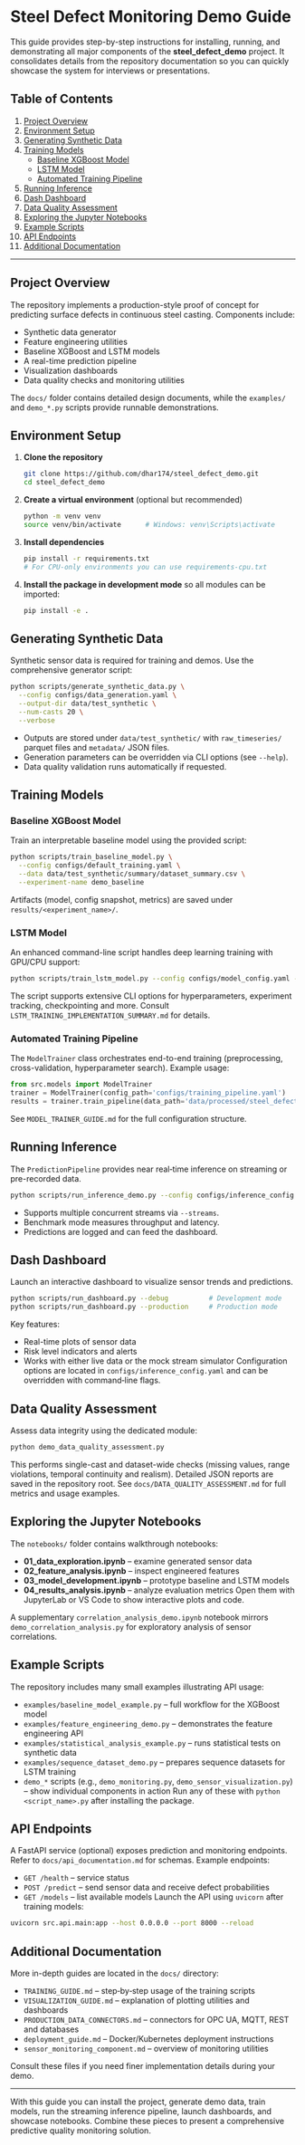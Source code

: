 # Steel Defect Monitoring Demo Guide

This guide provides step-by-step instructions for installing, running, and demonstrating all major components of the **steel_defect_demo** project. It consolidates details from the repository documentation so you can quickly showcase the system for interviews or presentations.

## Table of Contents
1. [Project Overview](#project-overview)
2. [Environment Setup](#environment-setup)
3. [Generating Synthetic Data](#generating-synthetic-data)
4. [Training Models](#training-models)
   - [Baseline XGBoost Model](#baseline-xgboost-model)
   - [LSTM Model](#lstm-model)
   - [Automated Training Pipeline](#automated-training-pipeline)
5. [Running Inference](#running-inference)
6. [Dash Dashboard](#dash-dashboard)
7. [Data Quality Assessment](#data-quality-assessment)
8. [Exploring the Jupyter Notebooks](#exploring-the-jupyter-notebooks)
9. [Example Scripts](#example-scripts)
10. [API Endpoints](#api-endpoints)
11. [Additional Documentation](#additional-documentation)

---

## Project Overview
The repository implements a production-style proof of concept for predicting surface defects in continuous steel casting. Components include:
- Synthetic data generator
- Feature engineering utilities
- Baseline XGBoost and LSTM models
- A real-time prediction pipeline
- Visualization dashboards
- Data quality checks and monitoring utilities

The `docs/` folder contains detailed design documents, while the `examples/` and `demo_*.py` scripts provide runnable demonstrations.

## Environment Setup
1. **Clone the repository**
   ```bash
   git clone https://github.com/dhar174/steel_defect_demo.git
   cd steel_defect_demo
   ```
2. **Create a virtual environment** (optional but recommended)
   ```bash
   python -m venv venv
   source venv/bin/activate      # Windows: venv\Scripts\activate
   ```
3. **Install dependencies**
   ```bash
   pip install -r requirements.txt
   # For CPU-only environments you can use requirements-cpu.txt
   ```
4. **Install the package in development mode** so all modules can be imported:
   ```bash
   pip install -e .
   ```

## Generating Synthetic Data
Synthetic sensor data is required for training and demos. Use the comprehensive generator script:
```bash
python scripts/generate_synthetic_data.py \
  --config configs/data_generation.yaml \
  --output-dir data/test_synthetic \
  --num-casts 20 \
  --verbose
```
- Outputs are stored under `data/test_synthetic/` with `raw_timeseries/` parquet files and `metadata/` JSON files.
- Generation parameters can be overridden via CLI options (see `--help`).
- Data quality validation runs automatically if requested.

## Training Models
### Baseline XGBoost Model
Train an interpretable baseline model using the provided script:
```bash
python scripts/train_baseline_model.py \
  --config configs/default_training.yaml \
  --data data/test_synthetic/summary/dataset_summary.csv \
  --experiment-name demo_baseline
```
Artifacts (model, config snapshot, metrics) are saved under `results/<experiment_name>/`.

### LSTM Model
An enhanced command-line script handles deep learning training with GPU/CPU support:
```bash
python scripts/train_lstm_model.py --config configs/model_config.yaml --epochs 50
```
The script supports extensive CLI options for hyperparameters, experiment tracking, checkpointing and more. Consult `LSTM_TRAINING_IMPLEMENTATION_SUMMARY.md` for details.

### Automated Training Pipeline
The `ModelTrainer` class orchestrates end-to-end training (preprocessing, cross-validation, hyperparameter search). Example usage:
```python
from src.models import ModelTrainer
trainer = ModelTrainer(config_path='configs/training_pipeline.yaml')
results = trainer.train_pipeline(data_path='data/processed/steel_defect_features.csv', target_column='defect')
```
See `MODEL_TRAINER_GUIDE.md` for the full configuration structure.

## Running Inference
The `PredictionPipeline` provides near real‑time inference on streaming or pre-recorded data.
```bash
python scripts/run_inference_demo.py --config configs/inference_config.yaml --cast-file data/examples/steel_defect_sample.csv
```
- Supports multiple concurrent streams via `--streams`.
- Benchmark mode measures throughput and latency.
- Predictions are logged and can feed the dashboard.

## Dash Dashboard
Launch an interactive dashboard to visualize sensor trends and predictions.
```bash
python scripts/run_dashboard.py --debug          # Development mode
python scripts/run_dashboard.py --production     # Production mode
```
Key features:
- Real-time plots of sensor data
- Risk level indicators and alerts
- Works with either live data or the mock stream simulator
Configuration options are located in `configs/inference_config.yaml` and can be overridden with command‑line flags.

## Data Quality Assessment
Assess data integrity using the dedicated module:
```bash
python demo_data_quality_assessment.py
```
This performs single-cast and dataset-wide checks (missing values, range violations, temporal continuity and realism). Detailed JSON reports are saved in the repository root. See `docs/DATA_QUALITY_ASSESSMENT.md` for full metrics and usage examples.

## Exploring the Jupyter Notebooks
The `notebooks/` folder contains walkthrough notebooks:
- **01_data_exploration.ipynb** – examine generated sensor data
- **02_feature_analysis.ipynb** – inspect engineered features
- **03_model_development.ipynb** – prototype baseline and LSTM models
- **04_results_analysis.ipynb** – analyze evaluation metrics
Open them with JupyterLab or VS Code to show interactive plots and code.

A supplementary `correlation_analysis_demo.ipynb` notebook mirrors `demo_correlation_analysis.py` for exploratory analysis of sensor correlations.

## Example Scripts
The repository includes many small examples illustrating API usage:
- `examples/baseline_model_example.py` – full workflow for the XGBoost model
- `examples/feature_engineering_demo.py` – demonstrates the feature engineering API
- `examples/statistical_analysis_example.py` – runs statistical tests on synthetic data
- `examples/sequence_dataset_demo.py` – prepares sequence datasets for LSTM training
- `demo_*` scripts (e.g., `demo_monitoring.py`, `demo_sensor_visualization.py`) – show individual components in action
Run any of these with `python <script_name>.py` after installing the package.

## API Endpoints
A FastAPI service (optional) exposes prediction and monitoring endpoints. Refer to `docs/api_documentation.md` for schemas. Example endpoints:
- `GET /health` – service status
- `POST /predict` – send sensor data and receive defect probabilities
- `GET /models` – list available models
Launch the API using `uvicorn` after training models:
```bash
uvicorn src.api.main:app --host 0.0.0.0 --port 8000 --reload
```

## Additional Documentation
More in-depth guides are located in the `docs/` directory:
- `TRAINING_GUIDE.md` – step‑by‑step usage of the training scripts
- `VISUALIZATION_GUIDE.md` – explanation of plotting utilities and dashboards
- `PRODUCTION_DATA_CONNECTORS.md` – connectors for OPC UA, MQTT, REST and databases
- `deployment_guide.md` – Docker/Kubernetes deployment instructions
- `sensor_monitoring_component.md` – overview of monitoring utilities

Consult these files if you need finer implementation details during your demo.

---
With this guide you can install the project, generate demo data, train models, run the streaming inference pipeline, launch dashboards, and showcase notebooks. Combine these pieces to present a comprehensive predictive quality monitoring solution.
